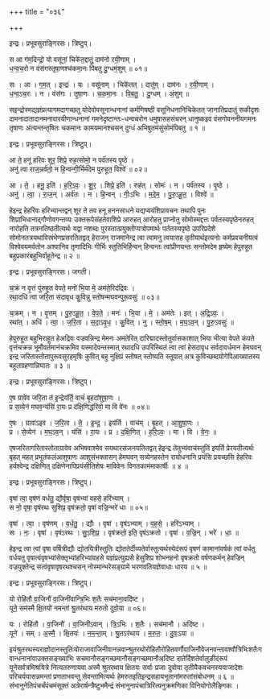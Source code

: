 +++
title = "०३६"

+++


इन्द्रः। प्रभूवसुराङ्गिरसः। त्रिष्टुप्।

स आ ग॑म॒दिन्द्रो॒ यो वसू॑नां॒ चिके॑त॒द्दातुं॒ दाम॑नो रयी॒णाम् ।  
ध॒न्व॒च॒रो न वंस॑गस्तृषा॒णश्च॑कमा॒नः पि॑बतु दु॒ग्धमं॒शुम् ॥ ०१॥

सः । आ । ग॒म॒त् । इन्द्रः॑ । यः । वसू॑नाम् । चिके॑तत् । दातु॑म् । दाम॑नः । र॒यी॒णाम् ।  
ध॒न्व॒ऽच॒रः । न । वंस॑गः । तृ॒षा॒णः । च॒क॒मा॒नः । पि॒ब॒तु॒ । दु॒ग्धम् । अं॒शुम् ॥

सइन्द्रोस्मद्यज्ञंप्रत्यागमदागच्छतु योदेवोवसूनान्धनानां कर्मणिषष्ठी वसूनिधनानिचिकेतत् जानातिप्रदातुं सकीदृशः दामनादातादानमनावारयीणान्धनानां गमनेदृष्टान्तः-धन्वचरोन धमुषासहसंचरन् धानुष्कइव वंसगोवननीयगमनः तृषाणः अत्यन्तन्तृषितः चकमानः कामयमानश्चसन् दुग्धं अभिषुतमंसुंसोमंपिबतु ॥ १ ॥

इन्द्रः। प्रभूवसुराङ्गिरसः। त्रिष्टुप्।

आ ते॒ हनू॑ हरिवः शूर॒ शिप्रे॒ रुह॒त्सोमो॒ न पर्व॑तस्य पृ॒ष्ठे ।  
अनु॑ त्वा राज॒न्नर्व॑तो॒ न हि॒न्वन्गी॒र्भिर्म॑देम पुरुहूत॒ विश्वे॑ ॥ ०२॥

आ । ते॒ । हनू॒ इति॑ । ह॒रि॒ऽवः॒ । शू॒र॒ । शिप्रे॒ इति॑ । रुह॑त् । सोमः॑ । न । पर्व॑तस्य । पृ॒ष्ठे ।  
अनु॑ । त्वा॒ । रा॒ज॒न् । अर्व॑तः । न । हि॒न्वन् । गीः॒ऽभिः । म॒दे॒म॒ । पु॒रु॒ऽहू॒त॒ । विश्वे॑ ॥

हेइन्द्र हेहरिवः हरिभ्यान्तद्वन् शूर ते तव हनू हननसाधने यद्यप्ययंशिप्रावचनः तथापि पुनः शिप्राभिधानाद्गौणोवगन्तव्यः उक्तरूपेसंहतेवाशिप्रे आरुहत् आरोहतु प्राप्नोतु सोमोस्मद्दत्तः पर्वतस्यपृष्ठेनरुहत् नारोहति तत्रनतिष्ठतीत्यर्थः यद्वा नशब्दः पुरस्तात्प्रयुक्तोप्यत्रोपमार्थः पर्ततस्यपृष्ठे उपरिप्रदेशे सोमोनतत्रयथाविस्रंभेणप्रसरतितद्वत् हेराजन् राजमानेन्द्र त्वा त्वामनु त्वयासह तृतीयार्थइत्यनोः कर्मप्रवचनीयत्वं विश्वेवयमर्वतोन अश्वानिव तृणादिभिः गीर्भिः स्तुतिभिर्हिन्वन् हिन्वन्तः त्वांप्रीणयन्तः सन्तोमदेम हृष्येम हेपुरुहूत बहुप्रकारंबहुभिर्वाहूतेन्द्र ॥ २ ॥

इन्द्रः। प्रभूवसुराङ्गिरसः। जगती।

च॒क्रं न वृ॒त्तं पु॑रुहूत वेपते॒ मनो॑ भि॒या मे॒ अम॑ते॒रिद॑द्रिवः ।  
रथा॒दधि॑ त्वा जरि॒ता स॑दावृध कु॒विन्नु स्तो॑षन्मघवन्पुरू॒वसुः॑ ॥ ०३॥

च॒क्रम् । न । वृ॒त्तम् । पु॒रु॒ऽहू॒त॒ । वे॒प॒ते॒ । मनः॑ । भि॒या । मे॒ । अम॑तेः । इत् । अ॒द्रि॒ऽवः॒ ।  
रथा॑त् । अधि॑ । त्वा॒ । ज॒रि॒ता । स॒दा॒ऽवृ॒ध॒ । कु॒वित् । नु । स्तो॒ष॒म् । म॒घ॒ऽव॒न् । पु॒रु॒ऽवसुः॑ ॥

हेपुरुहूत बहुभिराहूत हेअद्रिवः वज्रवन्निन्द्र मेमनः अमतेरित् दारिद्मादस्तोतुर्वासकाशात् भिया भीत्या वेपते कंपते वृत्तंचक्रन्न भूमौवर्तमानंचक्रमिव यस्मादेवन्तस्मात् रथादधि उपरिस्थितं त्वा त्वां हेसदावृध सर्वदावर्धमान हेमघवन् इन्द्र जरितास्तोतापुरूवसुरहमृषिः कुवित् बहु नुक्षिप्रं स्तोषत् स्तोष्यति स्तूयात् अत्र कुविच्छब्दयोगेपिआख्यातस्य बहुलग्रहणान्निघातः ॥ ३ ॥

इन्द्रः। प्रभूवसुराङ्गिरसः। त्रिष्टुप्।

ए॒ष ग्रावे॑व जरि॒ता त॑ इ॒न्द्रेय॑र्ति॒ वाचं॑ बृ॒हदा॑शुषा॒णः ।  
प्र स॒व्येन॑ मघव॒न्यंसि॑ रा॒यः प्र द॑क्षि॒णिद्ध॑रिवो॒ मा वि वे॑नः ॥ ०४॥

ए॒षः । ग्रावा॑ऽइव । ज॒रि॒ता । ते॒ । इ॒न्द्र॒ । इय॑र्ति । वाच॑म् । बृ॒हत् । आ॒शु॒षा॒णः ।  
प्र । से॒व्येन॑ । म॒घ॒ऽव॒न् । यंसि॑ । रा॒यः । प्र । द॒क्षि॒णित् । ह॒रि॒ऽवः॒ । मा । वि । वे॒नः॒ ॥

एषजरितागरितास्तोताग्रावेव अभिषवाश्मेव सयथारसंजनयतितद्वत् हेइन्द्र तेतुभ्यंवाचंस्तुतिं इयर्ति प्रेरयतीत्यर्थः बृहत् महत् प्रभूतंफलंआशुषाणः आशुसंभक्तासन् हेमघवन् सव्येनहस्तेन रायोधनानि प्रयंसि प्रयच्छसि हेहरिवः हर्यश्वेन्द्र दक्षिणित् दक्षिणेनापिप्रयंसीतिशेषः माविवेनः विगतकामंमाकार्षीः ॥ ४ ॥

इन्द्रः। प्रभूवसुराङ्गिरसः। त्रिष्टुप्।

वृषा॑ त्वा॒ वृष॑णं वर्धतु॒ द्यौर्वृषा॒ वृष॑भ्यां वहसे॒ हरि॑भ्याम् ।  
स नो॒ वृषा॒ वृष॑रथः सुशिप्र॒ वृष॑क्रतो॒ वृषा॑ वज्रि॒न्भरे॑ धाः ॥ ०५॥

वृषा॑ । त्वा॒ । वृष॑णम् । व॒र्ध॒तु॒ । द्यौः । वृषा॑ । वृष॑ऽभ्याम् । व॒ह॒से॒ । हरि॑ऽभ्याम् ।  
सः । नः॒ । वृषा॑ । वृष॑ऽरथः । सु॒ऽशि॒प्र॒ । वृष॑क्रतो॒ इति॒ वृष॑ऽक्रतो । वृषा॑ । व॒ज्रि॒न् । भरे॑ । धाः॒ ॥

हेइन्द्र त्वा त्वां वृषा वर्षित्रीद्यौः द्योतयित्रीस्तुतिः द्योततेर्दीव्यतेर्वास्तुत्यर्थस्येदंरूपं वृषणं कामानांवर्षकं त्वां वर्धतु वर्धयतु वृषात्वंवृषभ्यांसेक्तृभ्यांहरिभ्यांवहसे यज्ञंप्रत्युह्यसे हेसुशिप्र शोभनहनो वृषक्रतो वर्षणकर्मन् हेवज्रिन् वज्रयुक्तेन्द्र सत्वंवृषावृषरथश्चसन् नोस्मान्भरेसङ्ग्रामे भरणवतियज्ञेवाधाः धारय ॥ ५ ॥

इन्द्रः। प्रभूवसुराङ्गिरसः। त्रिष्टुप्।

यो रोहि॑तौ वा॒जिनौ॑ वा॒जिनी॑वान्त्रि॒भिः श॒तैः सच॑माना॒वदि॑ष्ट ।  
यूने॒ सम॑स्मै क्षि॒तयो॑ नमन्तां श्रु॒तर॑थाय मरुतो दुवो॒या ॥ ०६॥

यः । रोहि॑तौ । वा॒जिनौ॑ । वा॒जिनी॑ऽवान् । त्रि॒ऽभिः । श॒तैः । सच॑मानौ । अदि॑ष्ट ।  
यूने॑ । सम् । अ॒स्मै॒ । क्षि॒तयः॑ । न॒म॒न्ता॒म् । श्रु॒तऽर॑थाय । म॒रु॒तः॒ । दु॒वः॒ऽया ॥

इयंश्रुतरथस्यराज्ञोदानस्तुतिःयोराजावाजिनीवानन्नवान्श्रुतरथोरोहितौरोहितवर्णौवाजिनौवेजनवन्तावश्वौत्रिभिःशतैःगवान्धनानांवाउक्तसङ्ख्याभिः सचमानौसङ्गच्छमानौसङ्गच्छमानौअदिष्ट दातेर्दिशतेर्वालुङीदंरूपं यूनेसर्वत्रमिश्रयित्रे नित्यतरुणायवा अस्मै श्रुतरथाय क्षितयः सर्वाः प्रजाः दुवोया तृतीयैकवचनस्ययाजादेशः परिचर्ययासन्नमन्तां प्रणताभवन्तु सेवन्तामित्यर्थः हेमरुतइतिइन्द्रसहायभूतानांमरुतांसंबोधनम् ॥ ६ ॥संभानुनेतिपंचर्चंपंचमंसूक्तं अत्रेरार्षन्त्रैष्टुभमैन्द्रं संभानुनापंचात्रिरित्यनुक्रमणिका विनियोगोलैङ्गिकः ।